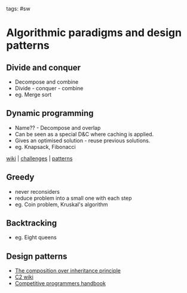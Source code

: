 tags: #sw

Algorithmic paradigms and design patterns
=========================================

Divide and conquer
------------------

-   Decompose and combine
-   Divide - conquer - combine
-   eg. Merge sort

Dynamic programming
-------------------

-   Name?? - Decompose and overlap
-   Can be seen as a special D&C where caching is applied.
-   Gives an optimised solution - reuse previous solutions.
-   eg. Knapsack, Fibonacci

[wiki] \| [challenges] \| [patterns]

Greedy
------

-   never reconsiders
-   reduce problem into a small one with each step
-   eg. Coin problem, Kruskal's algorithm

Backtracking
------------

-   eg. Eight queens

Design patterns
---------------

-   [The composition over inheritance principle]
-   [C2 wiki]
-   [Competitive programmers handbook]

  [wiki]: https://en.wikipedia.org/wiki/Dynamic_programming
  [challenges]: https://atcoder.jp/contests/dp/tasks
  [patterns]: https://leetcode.com/discuss/general-discussion/458695/dynamic-programming-patterns
  [The composition over inheritance principle]: https://python-patterns.guide/gang-of-four/composition-over-inheritance/
  [C2 wiki]: https://wiki.c2.com/?CategoryPattern
  [Competitive programmers handbook]: https://cses.fi/book/book.pdf
